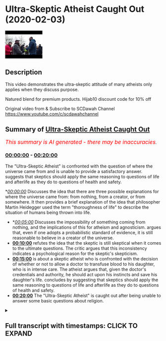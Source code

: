 # Ultra-Skeptic Atheist Caught Out (2020-02-03)

![alt Ultra-Skeptic Atheist Caught Out](ejpxks97j3o.jpg "Ultra-Skeptic Atheist Caught Out")

## Description

This video demonstrates the ultra-skeptic attitude of many atheists only applies when they discuss purpose.

Natured blend for premium products. Hijab10 discount code for 10% off

Original video from & Subscribe to SCDawah Channel 
https://www.youtube.com/c/scdawahchannel

## Summary of [Ultra-Skeptic Atheist Caught Out](https://www.youtube.com/watch?v=ejpxks97j3o)


*<span style="color:red; font-size:125%">This summary is AI generated - there may be inaccuracies</span>. [](/)*

### [00:00:00](https://www.youtube.com/watch?v=ejpxks97j3o&t=0) - [00:20:00](https://www.youtube.com/watch?v=ejpxks97j3o&t=1200)

The "Ultra-Skeptic Atheist" is confronted with the question of where the universe came from and is unable to provide a satisfactory answer.  suggests that skeptics should apply the same reasoning to questions of life and afterlife as they do to questions of health and safety.

**[00:00:00](https://www.youtube.com/watch?v=ejpxks97j3o&t=0)* Discusses the idea that there are three possible explanations for where the universe came from: from nothing, from a creator, or from somewhere. It then provides a brief explanation of the idea that philosopher Martin Heidegger used the term "thoroughness of life" to describe the situation of humans being thrown into life.
* **[00:05:00](https://www.youtube.com/watch?v=ejpxks97j3o&t=300)* Discusses the impossibility of something coming from nothing, and the implications of this for atheism and agnosticism. argues that, even if one adopts a probabilistic standard of evidence, it is still reasonable to believe in a creator of the universe.
* **[00:10:00](https://www.youtube.com/watch?v=ejpxks97j3o&t=600)**  refutes the idea that the skeptic is still skeptical when it comes to the ultimate questions. The critic argues that this inconsistency indicates a psychological reason for the skeptic's skepticism.
* **[00:15:00](https://www.youtube.com/watch?v=ejpxks97j3o&t=900)**  is about a skeptic atheist who is confronted with the decision of whether or not to allow a doctor to transfuse blood to his daughter, who is in intense care. The atheist argues that, given the doctor's credentials and authority, he should act upon his instincts and save his daughter's life.  concludes by suggesting that skeptics should apply the same reasoning to questions of life and afterlife as they do to questions of health and safety.
* **[00:20:00](https://www.youtube.com/watch?v=ejpxks97j3o&t=1200)** The "Ultra-Skeptic Atheist" is caught out after being unable to answer some basic questions about religion.

<details><summary><h2>Full transcript with timestamps: CLICK TO EXPAND</h2></summary>

[0:00:00](https://youtu.be/ejpxks97j3o?t=0) ikaw our sponsors nature's blend  
[0:00:03](https://youtu.be/ejpxks97j3o?t=3) producers of premium Ethiopian black  
[0:00:06](https://youtu.be/ejpxks97j3o?t=6) seed products if you put her job 10  
[0:00:09](https://youtu.be/ejpxks97j3o?t=9) you'll get 10% off your purchase check  
[0:00:13](https://youtu.be/ejpxks97j3o?t=13) out their links underneath in the  
[0:00:16](https://youtu.be/ejpxks97j3o?t=16) description box or if there is one that  
[0:00:19](https://youtu.be/ejpxks97j3o?t=19) is actually objective which everyone  
[0:00:21](https://youtu.be/ejpxks97j3o?t=21) should be fulfilling I don't see how it  
[0:00:24](https://youtu.be/ejpxks97j3o?t=24) could be objective this is it's nothing  
[0:00:27](https://youtu.be/ejpxks97j3o?t=27) utopian not always it can actually it  
[0:00:30](https://youtu.be/ejpxks97j3o?t=30) doesn't have some utopian so let me tell  
[0:00:32](https://youtu.be/ejpxks97j3o?t=32) you something I always give this example  
[0:00:34](https://youtu.be/ejpxks97j3o?t=34) alright so I want to put it to you say  
[0:00:37](https://youtu.be/ejpxks97j3o?t=37) for example if me and you go to sleep  
[0:00:39](https://youtu.be/ejpxks97j3o?t=39) today yes and we wake up and we find  
[0:00:42](https://youtu.be/ejpxks97j3o?t=42) ourselves say on a plane or let's say on  
[0:00:46](https://youtu.be/ejpxks97j3o?t=46) a train yeah and the people are around  
[0:00:49](https://youtu.be/ejpxks97j3o?t=49) us they're talking to each other yeah  
[0:00:51](https://youtu.be/ejpxks97j3o?t=51) and they're eating food and they're  
[0:00:53](https://youtu.be/ejpxks97j3o?t=53) having a good time  
[0:00:55](https://youtu.be/ejpxks97j3o?t=55) what's the first thing you're gonna want  
[0:00:57](https://youtu.be/ejpxks97j3o?t=57) to know you went to sleep tonight  
[0:00:59](https://youtu.be/ejpxks97j3o?t=59) instead of waking up in your bed you  
[0:01:01](https://youtu.be/ejpxks97j3o?t=61) wake up on a train yeah  
[0:01:04](https://youtu.be/ejpxks97j3o?t=64) so why are you gonna you people around  
[0:01:06](https://youtu.be/ejpxks97j3o?t=66) you eating the conversating what you  
[0:01:08](https://youtu.be/ejpxks97j3o?t=68) want to know what they're eating what  
[0:01:13](https://youtu.be/ejpxks97j3o?t=73) they eat hungry ok so minute so they're  
[0:01:15](https://youtu.be/ejpxks97j3o?t=75) view they've given you some of the food  
[0:01:16](https://youtu.be/ejpxks97j3o?t=76) right so now the train keeps going  
[0:01:19](https://youtu.be/ejpxks97j3o?t=79) forward remember you went to sleep in  
[0:01:21](https://youtu.be/ejpxks97j3o?t=81) your own bed tonight yeah you woke up  
[0:01:23](https://youtu.be/ejpxks97j3o?t=83) and it's on a train I woke up on the  
[0:01:25](https://youtu.be/ejpxks97j3o?t=85) train yes yeah good all right so that's  
[0:01:27](https://youtu.be/ejpxks97j3o?t=87) the first question you're gonna have  
[0:01:28](https://youtu.be/ejpxks97j3o?t=88) right how did I get here and where is  
[0:01:31](https://youtu.be/ejpxks97j3o?t=91) the train wherever it is where is it  
[0:01:34](https://youtu.be/ejpxks97j3o?t=94) going  
[0:01:34](https://youtu.be/ejpxks97j3o?t=94) where is this train going yes I can  
[0:01:37](https://youtu.be/ejpxks97j3o?t=97) someone the train yes so means someone  
[0:01:39](https://youtu.be/ejpxks97j3o?t=99) so what am I doing with a train  
[0:01:41](https://youtu.be/ejpxks97j3o?t=101) I do think these are legitimate  
[0:01:42](https://youtu.be/ejpxks97j3o?t=102) questions it's very legit why why yeah  
[0:01:46](https://youtu.be/ejpxks97j3o?t=106) one song one song I was in my bed yeah  
[0:01:49](https://youtu.be/ejpxks97j3o?t=109) now I'm on a train I get there so he was  
[0:01:51](https://youtu.be/ejpxks97j3o?t=111) thrown into the reality of being on a  
[0:01:53](https://youtu.be/ejpxks97j3o?t=113) train after having not been there before  
[0:01:55](https://youtu.be/ejpxks97j3o?t=115) right but the train in this analogy here  
[0:01:58](https://youtu.be/ejpxks97j3o?t=118) is like life because we've were thrown  
[0:02:01](https://youtu.be/ejpxks97j3o?t=121) into the reality of life okay after  
[0:02:03](https://youtu.be/ejpxks97j3o?t=123) having not been here before and we're  
[0:02:06](https://youtu.be/ejpxks97j3o?t=126) going somewhere we came from somewhere  
[0:02:08](https://youtu.be/ejpxks97j3o?t=128) and we're doing something here you know  
[0:02:10](https://youtu.be/ejpxks97j3o?t=130) I mean yes so we took him when I was a  
[0:02:13](https://youtu.be/ejpxks97j3o?t=133) baby  
[0:02:14](https://youtu.be/ejpxks97j3o?t=134) where was not before I'm saying is that  
[0:02:18](https://youtu.be/ejpxks97j3o?t=138) we've been thrown into life yeah there  
[0:02:20](https://youtu.be/ejpxks97j3o?t=140) was a time where you and I did not exist  
[0:02:21](https://youtu.be/ejpxks97j3o?t=141) and then there was a time where we  
[0:02:23](https://youtu.be/ejpxks97j3o?t=143) existed and we were aware of our own  
[0:02:25](https://youtu.be/ejpxks97j3o?t=145) reality yes so this is analogous to what  
[0:02:28](https://youtu.be/ejpxks97j3o?t=148) I've just explained maybe not exactly  
[0:02:29](https://youtu.be/ejpxks97j3o?t=149) that I just bought this in some extent  
[0:02:31](https://youtu.be/ejpxks97j3o?t=151) insane it's the direct knowledge just a  
[0:02:33](https://youtu.be/ejpxks97j3o?t=153) little bit cool that's all right because  
[0:02:35](https://youtu.be/ejpxks97j3o?t=155) you've been through look one guy called  
[0:02:37](https://youtu.be/ejpxks97j3o?t=157) Martin Heidegger he's a German  
[0:02:38](https://youtu.be/ejpxks97j3o?t=158) philosopher yeah he used his term which  
[0:02:41](https://youtu.be/ejpxks97j3o?t=161) is very interesting it's good  
[0:02:42](https://youtu.be/ejpxks97j3o?t=162) the thoroughness of life he said that  
[0:02:44](https://youtu.be/ejpxks97j3o?t=164) you've been thrown into life you've been  
[0:02:46](https://youtu.be/ejpxks97j3o?t=166) chucked into life yeah because there was  
[0:02:48](https://youtu.be/ejpxks97j3o?t=168) a time where you were not here all right  
[0:02:51](https://youtu.be/ejpxks97j3o?t=171) you did not exist at one point now you  
[0:02:52](https://youtu.be/ejpxks97j3o?t=172) exist and you're in this world and you  
[0:02:54](https://youtu.be/ejpxks97j3o?t=174) can you can put you can conceive of that  
[0:02:57](https://youtu.be/ejpxks97j3o?t=177) reality you can realise your own  
[0:02:59](https://youtu.be/ejpxks97j3o?t=179) existence you I mean there's a big gap  
[0:03:03](https://youtu.be/ejpxks97j3o?t=183) analogy there might be but the analogy  
[0:03:05](https://youtu.be/ejpxks97j3o?t=185) is not going to be perfect but when you  
[0:03:08](https://youtu.be/ejpxks97j3o?t=188) see the questions here right the  
[0:03:09](https://youtu.be/ejpxks97j3o?t=189) question is when you were on the train  
[0:03:11](https://youtu.be/ejpxks97j3o?t=191) whether I come from what am I doing here  
[0:03:14](https://youtu.be/ejpxks97j3o?t=194) or one might go insistant existence your  
[0:03:16](https://youtu.be/ejpxks97j3o?t=196) questions what Karl Popper called the  
[0:03:18](https://youtu.be/ejpxks97j3o?t=198) ultimate questions yeah so now the  
[0:03:20](https://youtu.be/ejpxks97j3o?t=200) questions are still applicable because  
[0:03:22](https://youtu.be/ejpxks97j3o?t=202) now we've come from somewhere yes we're  
[0:03:25](https://youtu.be/ejpxks97j3o?t=205) doing something I will go in somewhere  
[0:03:27](https://youtu.be/ejpxks97j3o?t=207) yeah okay so where we're gonna go well  
[0:03:30](https://youtu.be/ejpxks97j3o?t=210) first of all the first question is where  
[0:03:32](https://youtu.be/ejpxks97j3o?t=212) did we come from that's an important one  
[0:03:34](https://youtu.be/ejpxks97j3o?t=214) it is so here's what I'll say to you  
[0:03:36](https://youtu.be/ejpxks97j3o?t=216) look you came from your parents and they  
[0:03:39](https://youtu.be/ejpxks97j3o?t=219) came from their parents and so on and so  
[0:03:42](https://youtu.be/ejpxks97j3o?t=222) forth but they couldn't be an infinite  
[0:03:43](https://youtu.be/ejpxks97j3o?t=223) regress of predecessors right so there  
[0:03:46](https://youtu.be/ejpxks97j3o?t=226) had to be somewhere we're all fired in  
[0:03:48](https://youtu.be/ejpxks97j3o?t=228) the same way this universe came from  
[0:03:50](https://youtu.be/ejpxks97j3o?t=230) somewhere there couldn't be  
[0:03:51](https://youtu.be/ejpxks97j3o?t=231) infinite regress of universes or causes  
[0:03:54](https://youtu.be/ejpxks97j3o?t=234) because then the universe wouldn't come  
[0:03:56](https://youtu.be/ejpxks97j3o?t=236) into existence right just like they  
[0:03:58](https://youtu.be/ejpxks97j3o?t=238) couldn't be an infinite regress of  
[0:03:59](https://youtu.be/ejpxks97j3o?t=239) predecessors of eyes you wouldn't come  
[0:04:00](https://youtu.be/ejpxks97j3o?t=240) into existence one second one second yes  
[0:04:03](https://youtu.be/ejpxks97j3o?t=243) yes infinite regress to the universe yes  
[0:04:07](https://youtu.be/ejpxks97j3o?t=247) look if we say that you came from your  
[0:04:09](https://youtu.be/ejpxks97j3o?t=249) parents oh yeah and then they came from  
[0:04:11](https://youtu.be/ejpxks97j3o?t=251) their parents what I'm saying to you is  
[0:04:13](https://youtu.be/ejpxks97j3o?t=253) that they couldn't have been an infinite  
[0:04:15](https://youtu.be/ejpxks97j3o?t=255) regress of predecessors of that people  
[0:04:17](https://youtu.be/ejpxks97j3o?t=257) your parents in Paris in Paris otherwise  
[0:04:18](https://youtu.be/ejpxks97j3o?t=258) you wouldn't have never been existed  
[0:04:20](https://youtu.be/ejpxks97j3o?t=260) right because there had to be a place  
[0:04:22](https://youtu.be/ejpxks97j3o?t=262) where it started isn't it in the same  
[0:04:24](https://youtu.be/ejpxks97j3o?t=264) way they couldn't be an infinite regress  
[0:04:25](https://youtu.be/ejpxks97j3o?t=265) of entities before the universe  
[0:04:28](https://youtu.be/ejpxks97j3o?t=268) otherwise the universe wouldn't have  
[0:04:29](https://youtu.be/ejpxks97j3o?t=269) started in the same way once again is it  
[0:04:32](https://youtu.be/ejpxks97j3o?t=272) the same you see the scale yeah yeah  
[0:04:36](https://youtu.be/ejpxks97j3o?t=276) we're just inferring that's how we  
[0:04:39](https://youtu.be/ejpxks97j3o?t=279) happen that's what an inference but the  
[0:04:41](https://youtu.be/ejpxks97j3o?t=281) question is this is that you've you've  
[0:04:43](https://youtu.be/ejpxks97j3o?t=283) got sorry  
[0:04:44](https://youtu.be/ejpxks97j3o?t=284) so you've you've got you've got options  
[0:04:47](https://youtu.be/ejpxks97j3o?t=287) you've got options in front of you so  
[0:04:49](https://youtu.be/ejpxks97j3o?t=289) you've got option one is that the  
[0:04:51](https://youtu.be/ejpxks97j3o?t=291) universe came from nothing option two is  
[0:04:54](https://youtu.be/ejpxks97j3o?t=294) that the universe created itself or  
[0:04:57](https://youtu.be/ejpxks97j3o?t=297) option three is that the universe came  
[0:04:58](https://youtu.be/ejpxks97j3o?t=298) from somewhere right or something so  
[0:05:02](https://youtu.be/ejpxks97j3o?t=302) we're saying okay option one isn't  
[0:05:03](https://youtu.be/ejpxks97j3o?t=303) impossibility because the universe  
[0:05:05](https://youtu.be/ejpxks97j3o?t=305) couldn't have come from nothing yes  
[0:05:06](https://youtu.be/ejpxks97j3o?t=306) option two is also impossibilities sorry  
[0:05:09](https://youtu.be/ejpxks97j3o?t=309) so options option one knows that the  
[0:05:11](https://youtu.be/ejpxks97j3o?t=311) universe came from nothing yeah and  
[0:05:13](https://youtu.be/ejpxks97j3o?t=313) we're saying that it's impossible for  
[0:05:15](https://youtu.be/ejpxks97j3o?t=315) something to come from nothing  
[0:05:19](https://youtu.be/ejpxks97j3o?t=319) yeah tested all the possibilities that  
[0:05:21](https://youtu.be/ejpxks97j3o?t=321) he could come from  
[0:05:22](https://youtu.be/ejpxks97j3o?t=322) yeah because by definition nothing is  
[0:05:25](https://youtu.be/ejpxks97j3o?t=325) the absence of something right  
[0:05:27](https://youtu.be/ejpxks97j3o?t=327) so mathematically even zero plus zero  
[0:05:29](https://youtu.be/ejpxks97j3o?t=329) could never equal one so from a  
[0:05:32](https://youtu.be/ejpxks97j3o?t=332) mathematical perspective from a logical  
[0:05:33](https://youtu.be/ejpxks97j3o?t=333) perspective from an empirical  
[0:05:34](https://youtu.be/ejpxks97j3o?t=334) perspective we have no evidence to show  
[0:05:36](https://youtu.be/ejpxks97j3o?t=336) that something can come from nothing  
[0:05:38](https://youtu.be/ejpxks97j3o?t=338) that postulation is an absurd one it's  
[0:05:41](https://youtu.be/ejpxks97j3o?t=341) an impossible one so the first option is  
[0:05:45](https://youtu.be/ejpxks97j3o?t=345) that something that we came from the  
[0:05:46](https://youtu.be/ejpxks97j3o?t=346) universe came from nothing the second  
[0:05:48](https://youtu.be/ejpxks97j3o?t=348) option is that the universe created  
[0:05:50](https://youtu.be/ejpxks97j3o?t=350) itself yes okay at the start of the  
[0:05:56](https://youtu.be/ejpxks97j3o?t=356) universe if there was nothing yes no  
[0:06:06](https://youtu.be/ejpxks97j3o?t=366) that's what I'm saying it's impossible  
[0:06:09](https://youtu.be/ejpxks97j3o?t=369) because from although all the testing  
[0:06:11](https://youtu.be/ejpxks97j3o?t=371) methods that we have right whoever is  
[0:06:13](https://youtu.be/ejpxks97j3o?t=373) ontological testing methods mathematical  
[0:06:15](https://youtu.be/ejpxks97j3o?t=375) testing methods empirical testing  
[0:06:17](https://youtu.be/ejpxks97j3o?t=377) methods and all of those paradigms all  
[0:06:19](https://youtu.be/ejpxks97j3o?t=379) those fears now zero plus zero always  
[0:06:22](https://youtu.be/ejpxks97j3o?t=382) equals zero  
[0:06:23](https://youtu.be/ejpxks97j3o?t=383) there's no situation in which we have  
[0:06:25](https://youtu.be/ejpxks97j3o?t=385) been able to perceive or test or  
[0:06:27](https://youtu.be/ejpxks97j3o?t=387) validate or prove that something has  
[0:06:29](https://youtu.be/ejpxks97j3o?t=389) come from nothing with our limit seed  
[0:06:32](https://youtu.be/ejpxks97j3o?t=392) yeah but we have we have been able to  
[0:06:35](https://youtu.be/ejpxks97j3o?t=395) show the opposite everything that we  
[0:06:37](https://youtu.be/ejpxks97j3o?t=397) know about everything shows us that from  
[0:06:40](https://youtu.be/ejpxks97j3o?t=400) nothing nothing comes so if we do we  
[0:06:43](https://youtu.be/ejpxks97j3o?t=403) know everything  
[0:06:45](https://youtu.be/ejpxks97j3o?t=405) Noah says that we know everything so  
[0:06:47](https://youtu.be/ejpxks97j3o?t=407) that's a different thing there be usable  
[0:06:50](https://youtu.be/ejpxks97j3o?t=410) recognition thing it could be well I'm  
[0:06:53](https://youtu.be/ejpxks97j3o?t=413) saying to you is that we we we don't  
[0:06:55](https://youtu.be/ejpxks97j3o?t=415) know everything that is but we can know  
[0:06:56](https://youtu.be/ejpxks97j3o?t=416) some things which can never be Janice  
[0:06:58](https://youtu.be/ejpxks97j3o?t=418) Ani  
[0:06:59](https://youtu.be/ejpxks97j3o?t=419) so we might not be able to know  
[0:07:00](https://youtu.be/ejpxks97j3o?t=420) everything that exists in the world but  
[0:07:02](https://youtu.be/ejpxks97j3o?t=422) we can eliminate things that could  
[0:07:04](https://youtu.be/ejpxks97j3o?t=424) potentially exist for example if I say  
[0:07:06](https://youtu.be/ejpxks97j3o?t=426) look a squared circle that's a  
[0:07:08](https://youtu.be/ejpxks97j3o?t=428) contradiction it can't exist right why  
[0:07:11](https://youtu.be/ejpxks97j3o?t=431) do we know that it doesn't exist because  
[0:07:12](https://youtu.be/ejpxks97j3o?t=432) there are two opposite things together  
[0:07:14](https://youtu.be/ejpxks97j3o?t=434) right which cannot coexist and at the  
[0:07:18](https://youtu.be/ejpxks97j3o?t=438) same time life we find out that you  
[0:07:21](https://youtu.be/ejpxks97j3o?t=441) could square a circle because the thing  
[0:07:25](https://youtu.be/ejpxks97j3o?t=445) is this is that how would you come about  
[0:07:26](https://youtu.be/ejpxks97j3o?t=446) trying to find that out you'd have to  
[0:07:28](https://youtu.be/ejpxks97j3o?t=448) reinvent the rules of logic if you  
[0:07:30](https://youtu.be/ejpxks97j3o?t=450) wanted to to delete the law of  
[0:07:31](https://youtu.be/ejpxks97j3o?t=451) non-contradiction I'm being put down see  
[0:07:34](https://youtu.be/ejpxks97j3o?t=454) yeah we could do that but with the thing  
[0:07:37](https://youtu.be/ejpxks97j3o?t=457) is we can't do that smoogle is here it  
[0:07:39](https://youtu.be/ejpxks97j3o?t=459) will be a circular thing because if you  
[0:07:41](https://youtu.be/ejpxks97j3o?t=461) try to disprove logic with logic I mean  
[0:07:44](https://youtu.be/ejpxks97j3o?t=464) I think about it the laws of logic here  
[0:07:47](https://youtu.be/ejpxks97j3o?t=467) the laws of logic that we know now for  
[0:07:49](https://youtu.be/ejpxks97j3o?t=469) example laws of non-contradiction some  
[0:07:51](https://youtu.be/ejpxks97j3o?t=471) of the laws of mathematics somebody even  
[0:07:53](https://youtu.be/ejpxks97j3o?t=473) some of the axioms your answer  
[0:07:55](https://youtu.be/ejpxks97j3o?t=475) no no problem go ahead  
[0:08:02](https://youtu.be/ejpxks97j3o?t=482) it's just like sprinklers Dorner  
[0:08:23](https://youtu.be/ejpxks97j3o?t=503) well can I can I finish off for  
[0:08:24](https://youtu.be/ejpxks97j3o?t=504) obscenity yeah but just to finish off on  
[0:08:27](https://youtu.be/ejpxks97j3o?t=507) a wrapper okay how do you know that was  
[0:08:29](https://youtu.be/ejpxks97j3o?t=509) your door on the other side of the phone  
[0:08:31](https://youtu.be/ejpxks97j3o?t=511) say the name and the phone yeah and are  
[0:08:34](https://youtu.be/ejpxks97j3o?t=514) you are you convinced that I showed or  
[0:08:36](https://youtu.be/ejpxks97j3o?t=516) how Sheree about that and how did you  
[0:08:40](https://youtu.be/ejpxks97j3o?t=520) know that that was definitely a door  
[0:08:41](https://youtu.be/ejpxks97j3o?t=521) couldn't have been someone that sounded  
[0:08:44](https://youtu.be/ejpxks97j3o?t=524) like Eudora Tsuda alright so how do you  
[0:08:46](https://youtu.be/ejpxks97j3o?t=526) how are you aware and how are you sure  
[0:08:48](https://youtu.be/ejpxks97j3o?t=528) that is your door wicked nonce in her  
[0:08:51](https://youtu.be/ejpxks97j3o?t=531) voice  
[0:08:51](https://youtu.be/ejpxks97j3o?t=531) so you employed a probabilistic type of  
[0:08:54](https://youtu.be/ejpxks97j3o?t=534) reasoning you said based on the  
[0:08:55](https://youtu.be/ejpxks97j3o?t=535) variables that I have at hand my  
[0:08:57](https://youtu.be/ejpxks97j3o?t=537) daughter's voice the fact that my  
[0:08:58](https://youtu.be/ejpxks97j3o?t=538) daughter's name appeared on the screen  
[0:09:00](https://youtu.be/ejpxks97j3o?t=540) with the number underneath that I'm  
[0:09:01](https://youtu.be/ejpxks97j3o?t=541) pretty convinced would you say you're  
[0:09:03](https://youtu.be/ejpxks97j3o?t=543) certain that was a reasonable it was  
[0:09:05](https://youtu.be/ejpxks97j3o?t=545) reasonable to believe that was motive it  
[0:09:06](https://youtu.be/ejpxks97j3o?t=546) was reasonable would you say you're  
[0:09:07](https://youtu.be/ejpxks97j3o?t=547) happy to live your life knowing that  
[0:09:09](https://youtu.be/ejpxks97j3o?t=549) that was your door on the other side of  
[0:09:10](https://youtu.be/ejpxks97j3o?t=550) the phone yes all right you see your  
[0:09:12](https://youtu.be/ejpxks97j3o?t=552) standards of and this is something I  
[0:09:14](https://youtu.be/ejpxks97j3o?t=554) want to say about not yourself but  
[0:09:15](https://youtu.be/ejpxks97j3o?t=555) generally about atheism and agnosticism  
[0:09:17](https://youtu.be/ejpxks97j3o?t=557) and skepticism your standards for  
[0:09:19](https://youtu.be/ejpxks97j3o?t=559) recognizing truth when it comes to daily  
[0:09:22](https://youtu.be/ejpxks97j3o?t=562) interactions and transactions it's quite  
[0:09:25](https://youtu.be/ejpxks97j3o?t=565) reasonable I would say you're employing  
[0:09:26](https://youtu.be/ejpxks97j3o?t=566) a probabilistic standard yeah now I want  
[0:09:29](https://youtu.be/ejpxks97j3o?t=569) you to employ such a reasonable standard  
[0:09:31](https://youtu.be/ejpxks97j3o?t=571) when it comes to knowing where you came  
[0:09:33](https://youtu.be/ejpxks97j3o?t=573) from what you're doing here and where  
[0:09:35](https://youtu.be/ejpxks97j3o?t=575) you're going because let me tell you  
[0:09:36](https://youtu.be/ejpxks97j3o?t=576) something if you employ a reasonable  
[0:09:38](https://youtu.be/ejpxks97j3o?t=578) standard for those three questions you  
[0:09:40](https://youtu.be/ejpxks97j3o?t=580) come to the conclusion that there had to  
[0:09:43](https://youtu.be/ejpxks97j3o?t=583) be something with no beginning that  
[0:09:45](https://youtu.be/ejpxks97j3o?t=585) started you you'll come to the  
[0:09:46](https://youtu.be/ejpxks97j3o?t=586) conclusion that you came from that thing  
[0:09:49](https://youtu.be/ejpxks97j3o?t=589) with no beginning uncaused cause the  
[0:09:51](https://youtu.be/ejpxks97j3o?t=591) necessary being existence etc because  
[0:09:53](https://youtu.be/ejpxks97j3o?t=593) it's impossible for that to be an  
[0:09:54](https://youtu.be/ejpxks97j3o?t=594) infinite regress of courses and it's  
[0:09:56](https://youtu.be/ejpxks97j3o?t=596) impossible for there to be an infinite  
[0:09:57](https://youtu.be/ejpxks97j3o?t=597) regress with the Pend of things you will  
[0:09:59](https://youtu.be/ejpxks97j3o?t=599) come to that conclusion  
[0:10:01](https://youtu.be/ejpxks97j3o?t=601) refute that you're still skeptical  
[0:10:04](https://youtu.be/ejpxks97j3o?t=604) yeah I'm skeptical that that was your  
[0:10:05](https://youtu.be/ejpxks97j3o?t=605) door on the other side of the phone you  
[0:10:07](https://youtu.be/ejpxks97j3o?t=607) can't because you don't know yellow you  
[0:10:09](https://youtu.be/ejpxks97j3o?t=609) don't know what hate the thing here's  
[0:10:10](https://youtu.be/ejpxks97j3o?t=610) what I'm saying to you is that you need  
[0:10:12](https://youtu.be/ejpxks97j3o?t=612) to be as consistent with your standards  
[0:10:15](https://youtu.be/ejpxks97j3o?t=615) of truth with the ultimate questions in  
[0:10:19](https://youtu.be/ejpxks97j3o?t=619) life which determine what you're doing  
[0:10:20](https://youtu.be/ejpxks97j3o?t=620) here as you are in your daily  
[0:10:22](https://youtu.be/ejpxks97j3o?t=622) transactions and dealing with for  
[0:10:24](https://youtu.be/ejpxks97j3o?t=624) example getting a phone call from your  
[0:10:26](https://youtu.be/ejpxks97j3o?t=626) door I don't think so  
[0:10:29](https://youtu.be/ejpxks97j3o?t=629) well that's fine you don't have to think  
[0:10:31](https://youtu.be/ejpxks97j3o?t=631) so but what I'm saying is then that  
[0:10:33](https://youtu.be/ejpxks97j3o?t=633) would mean that you're basically  
[0:10:35](https://youtu.be/ejpxks97j3o?t=635) employing different standards for  
[0:10:37](https://youtu.be/ejpxks97j3o?t=637) different truths do that look here's one  
[0:10:41](https://youtu.be/ejpxks97j3o?t=641) that you can do that if you want no  
[0:10:42](https://youtu.be/ejpxks97j3o?t=642) problem but you're deceiving us that is  
[0:10:44](https://youtu.be/ejpxks97j3o?t=644) in my opinion there's over skepticism  
[0:10:46](https://youtu.be/ejpxks97j3o?t=646) when it comes to the ultimate questions  
[0:10:47](https://youtu.be/ejpxks97j3o?t=647) which you don't employ in other spheres  
[0:10:49](https://youtu.be/ejpxks97j3o?t=649) in my view is indicative of inner  
[0:10:53](https://youtu.be/ejpxks97j3o?t=653) psychological reasoning behind it maybe  
[0:10:56](https://youtu.be/ejpxks97j3o?t=656) you want to be agnostic maybe it's more  
[0:10:59](https://youtu.be/ejpxks97j3o?t=659) of a want then something will share  
[0:11:02](https://youtu.be/ejpxks97j3o?t=662) philosophize the reason to get on  
[0:11:04](https://youtu.be/ejpxks97j3o?t=664) Francaise so use my reasonable logical  
[0:11:09](https://youtu.be/ejpxks97j3o?t=669) mind and if I think that the existential  
[0:11:14](https://youtu.be/ejpxks97j3o?t=674) question at the beginning of the  
[0:11:15](https://youtu.be/ejpxks97j3o?t=675) universe  
[0:11:16](https://youtu.be/ejpxks97j3o?t=676) yes it's not there to be seen I'm not  
[0:11:19](https://youtu.be/ejpxks97j3o?t=679) gonna hang more hats but your door  
[0:11:20](https://youtu.be/ejpxks97j3o?t=680) wasn't there to be seen but I can hear  
[0:11:23](https://youtu.be/ejpxks97j3o?t=683) oh no but hold on this is a double  
[0:11:25](https://youtu.be/ejpxks97j3o?t=685) standard here yeah if you see the  
[0:11:27](https://youtu.be/ejpxks97j3o?t=687) effects of the universe and you can  
[0:11:29](https://youtu.be/ejpxks97j3o?t=689) reason lookyou that could have been  
[0:11:30](https://youtu.be/ejpxks97j3o?t=690) someone other than your daughter yes yes  
[0:11:33](https://youtu.be/ejpxks97j3o?t=693) [ __ ] nine see the facts of the of the  
[0:11:37](https://youtu.be/ejpxks97j3o?t=697) you meet Lu here here's the problem okay  
[0:11:39](https://youtu.be/ejpxks97j3o?t=699) you just said I could hear her okay now  
[0:11:43](https://youtu.be/ejpxks97j3o?t=703) you're using one of the five senses to  
[0:11:46](https://youtu.be/ejpxks97j3o?t=706) determine it it's a determiner but you  
[0:11:49](https://youtu.be/ejpxks97j3o?t=709) couldn't see her there's other senses  
[0:11:50](https://youtu.be/ejpxks97j3o?t=710) that were not applicable in that  
[0:11:51](https://youtu.be/ejpxks97j3o?t=711) equation all right but you still came to  
[0:11:54](https://youtu.be/ejpxks97j3o?t=714) the conclusion and there was they could  
[0:11:55](https://youtu.be/ejpxks97j3o?t=715) be reasonable skeptical doubt that I can  
[0:11:57](https://youtu.be/ejpxks97j3o?t=717) employ if I was to philosophize as a  
[0:12:00](https://youtu.be/ejpxks97j3o?t=720) skeptic and say look hold on that could  
[0:12:02](https://youtu.be/ejpxks97j3o?t=722) have been an alien that was speaking to  
[0:12:04](https://youtu.be/ejpxks97j3o?t=724) you on the phone yes that could have  
[0:12:05](https://youtu.be/ejpxks97j3o?t=725) been your wife pretending to be odd or  
[0:12:07](https://youtu.be/ejpxks97j3o?t=727) your husband either you know pretending  
[0:12:09](https://youtu.be/ejpxks97j3o?t=729) to be your door yeah or it could have  
[0:12:11](https://youtu.be/ejpxks97j3o?t=731) been someone else your other door could  
[0:12:13](https://youtu.be/ejpxks97j3o?t=733) have been  
[0:12:13](https://youtu.be/ejpxks97j3o?t=733) you know her friend could be this  
[0:12:15](https://youtu.be/ejpxks97j3o?t=735) reasonable it wasn't empirical it was  
[0:12:18](https://youtu.be/ejpxks97j3o?t=738) reasonable I mean why is that reasonable  
[0:12:21](https://youtu.be/ejpxks97j3o?t=741) why it's original reason to mean why why  
[0:12:23](https://youtu.be/ejpxks97j3o?t=743) because I heard mitosis voice several  
[0:12:27](https://youtu.be/ejpxks97j3o?t=747) many times okay I understand but what  
[0:12:29](https://youtu.be/ejpxks97j3o?t=749) I'm saying to you there is that it can  
[0:12:32](https://youtu.be/ejpxks97j3o?t=752) still be doubted yes okay but you still  
[0:12:35](https://youtu.be/ejpxks97j3o?t=755) you over you override that down yes  
[0:12:38](https://youtu.be/ejpxks97j3o?t=758) because you have enough data to conclude  
[0:12:41](https://youtu.be/ejpxks97j3o?t=761) in your mind probabilistically that it  
[0:12:42](https://youtu.be/ejpxks97j3o?t=762) was your daughter  
[0:12:42](https://youtu.be/ejpxks97j3o?t=762) criticism yeah okay fine some some  
[0:12:45](https://youtu.be/ejpxks97j3o?t=765) degree of empiricism  
[0:12:46](https://youtu.be/ejpxks97j3o?t=766) yeah which can still be doubted because  
[0:12:47](https://youtu.be/ejpxks97j3o?t=767) of the reasons I've just told you major  
[0:12:49](https://youtu.be/ejpxks97j3o?t=769) percentage okay why I'm saying to you is  
[0:12:52](https://youtu.be/ejpxks97j3o?t=772) this yeah in the same way as you've been  
[0:12:55](https://youtu.be/ejpxks97j3o?t=775) able to reason probabilistically that  
[0:12:57](https://youtu.be/ejpxks97j3o?t=777) your doors on the other side on the  
[0:12:58](https://youtu.be/ejpxks97j3o?t=778) phone yes I'm saying to you if we have  
[0:13:01](https://youtu.be/ejpxks97j3o?t=781) now inference to the best explanation  
[0:13:02](https://youtu.be/ejpxks97j3o?t=782) you have different options either the  
[0:13:05](https://youtu.be/ejpxks97j3o?t=785) universe came from nothing and in fact  
[0:13:07](https://youtu.be/ejpxks97j3o?t=787) this idea the postulation that something  
[0:13:10](https://youtu.be/ejpxks97j3o?t=790) can come from nothing it's so absurd  
[0:13:12](https://youtu.be/ejpxks97j3o?t=792) that actually let me tell you from  
[0:13:14](https://youtu.be/ejpxks97j3o?t=794) reading a lot of philosophy no one has  
[0:13:16](https://youtu.be/ejpxks97j3o?t=796) said it and the moment some fool tried  
[0:13:18](https://youtu.be/ejpxks97j3o?t=798) to say it Krauss he was refuted by his  
[0:13:21](https://youtu.be/ejpxks97j3o?t=801) own physicist friends so fantastical yes  
[0:13:25](https://youtu.be/ejpxks97j3o?t=805) it's ridiculous it's it's absurd it's  
[0:13:27](https://youtu.be/ejpxks97j3o?t=807) it's not witnessed by anyone it's not  
[0:13:29](https://youtu.be/ejpxks97j3o?t=809) empirical all of the standards that you  
[0:13:32](https://youtu.be/ejpxks97j3o?t=812) wish to have in order to make a reasoned  
[0:13:35](https://youtu.be/ejpxks97j3o?t=815) judgment about the truth or falsehood of  
[0:13:37](https://youtu.be/ejpxks97j3o?t=817) something were not present in the  
[0:13:39](https://youtu.be/ejpxks97j3o?t=819) postulation that something can come from  
[0:13:40](https://youtu.be/ejpxks97j3o?t=820) nothing and therefore can be rejected  
[0:13:42](https://youtu.be/ejpxks97j3o?t=822) yeah yeah it can't be rejected it can be  
[0:13:45](https://youtu.be/ejpxks97j3o?t=825) Richard tryna ash and it shall be  
[0:13:47](https://youtu.be/ejpxks97j3o?t=827) rejected and it shall be rejected but  
[0:13:49](https://youtu.be/ejpxks97j3o?t=829) don't think so okay look here's the  
[0:13:51](https://youtu.be/ejpxks97j3o?t=831) thing  
[0:13:51](https://youtu.be/ejpxks97j3o?t=831) what's the evidence  
[0:13:54](https://youtu.be/ejpxks97j3o?t=834) okay see you look this is it's a slight  
[0:13:57](https://youtu.be/ejpxks97j3o?t=837) look what you have here is some kind of  
[0:14:00](https://youtu.be/ejpxks97j3o?t=840) a motorcycle I'm not a psychiatrist yeah  
[0:14:02](https://youtu.be/ejpxks97j3o?t=842) I'm not here to you know you know give  
[0:14:04](https://youtu.be/ejpxks97j3o?t=844) you a little drink and and tell you tell  
[0:14:06](https://youtu.be/ejpxks97j3o?t=846) you what your hands  
[0:14:07](https://youtu.be/ejpxks97j3o?t=847) yeah sit on the couch and psychoanalyze  
[0:14:09](https://youtu.be/ejpxks97j3o?t=849) your behavior but if I were if I were  
[0:14:12](https://youtu.be/ejpxks97j3o?t=852) I'd say something I diagnosed you of  
[0:14:14](https://youtu.be/ejpxks97j3o?t=854) some kind of cognitive dissonance you  
[0:14:16](https://youtu.be/ejpxks97j3o?t=856) look you're I say literally you might  
[0:14:22](https://youtu.be/ejpxks97j3o?t=862) have cognitive dissonance because the  
[0:14:23](https://youtu.be/ejpxks97j3o?t=863) reason why I think you might have  
[0:14:24](https://youtu.be/ejpxks97j3o?t=864) tumbled into business because you live  
[0:14:26](https://youtu.be/ejpxks97j3o?t=866) your life one way but your beliefs in  
[0:14:28](https://youtu.be/ejpxks97j3o?t=868) relation to the ultimate questions are  
[0:14:30](https://youtu.be/ejpxks97j3o?t=870) completely contradictory to the way in  
[0:14:32](https://youtu.be/ejpxks97j3o?t=872) which you act you understand my point so  
[0:14:35](https://youtu.be/ejpxks97j3o?t=875) your reason your your faculties and your  
[0:14:37](https://youtu.be/ejpxks97j3o?t=877) instruments of reasoning become  
[0:14:39](https://youtu.be/ejpxks97j3o?t=879) completely like you become an extreme  
[0:14:42](https://youtu.be/ejpxks97j3o?t=882) skeptic when you're dealing with the  
[0:14:43](https://youtu.be/ejpxks97j3o?t=883) ultimate questions and you're not  
[0:14:45](https://youtu.be/ejpxks97j3o?t=885) willing to be that same skeptic when  
[0:14:47](https://youtu.be/ejpxks97j3o?t=887) you're dealing with daily transactions  
[0:14:49](https://youtu.be/ejpxks97j3o?t=889) and interactively transactions we see  
[0:14:51](https://youtu.be/ejpxks97j3o?t=891) all the time the quite benign but  
[0:14:53](https://youtu.be/ejpxks97j3o?t=893) they're not benign you could it could be  
[0:14:55](https://youtu.be/ejpxks97j3o?t=895) a life or death situation right now it  
[0:14:57](https://youtu.be/ejpxks97j3o?t=897) could be yeah if a doctor came to you my  
[0:14:59](https://youtu.be/ejpxks97j3o?t=899) friend and said to you let me ask you a  
[0:15:01](https://youtu.be/ejpxks97j3o?t=901) question right now yeah if a doctor came  
[0:15:03](https://youtu.be/ejpxks97j3o?t=903) to you let's say God forbid here but  
[0:15:06](https://youtu.be/ejpxks97j3o?t=906) your doors on a hospital she needed some  
[0:15:07](https://youtu.be/ejpxks97j3o?t=907) kind of a transfer of blood yes well  
[0:15:09](https://youtu.be/ejpxks97j3o?t=909) let's say she even needed a lung  
[0:15:11](https://youtu.be/ejpxks97j3o?t=911) transplant run and the doctor came to  
[0:15:13](https://youtu.be/ejpxks97j3o?t=913) you and said your daughter needs a lung  
[0:15:16](https://youtu.be/ejpxks97j3o?t=916) transplant and you're the only guy that  
[0:15:17](https://youtu.be/ejpxks97j3o?t=917) can that has matched her you know  
[0:15:19](https://youtu.be/ejpxks97j3o?t=919) whatever and you need to give that would  
[0:15:21](https://youtu.be/ejpxks97j3o?t=921) you get what you give it you would give  
[0:15:23](https://youtu.be/ejpxks97j3o?t=923) it but hold on that doctor he could be  
[0:15:26](https://youtu.be/ejpxks97j3o?t=926) making a mistake my friend yes she could  
[0:15:28](https://youtu.be/ejpxks97j3o?t=928) so I would say to the doctor is there  
[0:15:30](https://youtu.be/ejpxks97j3o?t=930) any other way now he'd say no and my so  
[0:15:33](https://youtu.be/ejpxks97j3o?t=933) he gonna do he go to someone else  
[0:15:35](https://youtu.be/ejpxks97j3o?t=935) there's no time he's saying you've got  
[0:15:37](https://youtu.be/ejpxks97j3o?t=937) one hour yeah she's so intensive care  
[0:15:40](https://youtu.be/ejpxks97j3o?t=940) yes yeah yeah I would acts upon my  
[0:15:42](https://youtu.be/ejpxks97j3o?t=942) instincts  
[0:15:44](https://youtu.be/ejpxks97j3o?t=944) yeah and so undo this thing and save my  
[0:15:48](https://youtu.be/ejpxks97j3o?t=948) daughter's life okay you think you're  
[0:15:49](https://youtu.be/ejpxks97j3o?t=949) saving your daughter's life yeah how do  
[0:15:51](https://youtu.be/ejpxks97j3o?t=951) you know you're saving your daughter's  
[0:15:52](https://youtu.be/ejpxks97j3o?t=952) life because I recently believed the  
[0:15:54](https://youtu.be/ejpxks97j3o?t=954) doctor you said but hold on hold on hold  
[0:15:57](https://youtu.be/ejpxks97j3o?t=957) on hold on yeah hold on no but you think  
[0:16:02](https://youtu.be/ejpxks97j3o?t=962) it's life and death this is after life  
[0:16:04](https://youtu.be/ejpxks97j3o?t=964) and death  
[0:16:05](https://youtu.be/ejpxks97j3o?t=965) he said look you see here the point  
[0:16:07](https://youtu.be/ejpxks97j3o?t=967) you're willing to put your own let's say  
[0:16:10](https://youtu.be/ejpxks97j3o?t=970) it takes it could put your own life on  
[0:16:12](https://youtu.be/ejpxks97j3o?t=972) the line yeah you're willing to  
[0:16:13](https://youtu.be/ejpxks97j3o?t=973) potentially put your own life on the  
[0:16:15](https://youtu.be/ejpxks97j3o?t=975) line and I did anything for your  
[0:16:18](https://youtu.be/ejpxks97j3o?t=978) daughter but this the methods of  
[0:16:21](https://youtu.be/ejpxks97j3o?t=981) skepticism that you are employing in the  
[0:16:23](https://youtu.be/ejpxks97j3o?t=983) ultimate questions that we were talking  
[0:16:25](https://youtu.be/ejpxks97j3o?t=985) about well completely thrown out when  
[0:16:29](https://youtu.be/ejpxks97j3o?t=989) you were dealing with that inquiry  
[0:16:30](https://youtu.be/ejpxks97j3o?t=990) submission it's emotional you said it  
[0:16:33](https://youtu.be/ejpxks97j3o?t=993) was instinctive it's instinctively  
[0:16:35](https://youtu.be/ejpxks97j3o?t=995) emotional not no problem is emotional  
[0:16:37](https://youtu.be/ejpxks97j3o?t=997) and and there's no contradiction between  
[0:16:39](https://youtu.be/ejpxks97j3o?t=999) a good emotional argument and a good  
[0:16:41](https://youtu.be/ejpxks97j3o?t=1001) rational one human beings are emotional  
[0:16:44](https://youtu.be/ejpxks97j3o?t=1004) creatures find but you still believe the  
[0:16:46](https://youtu.be/ejpxks97j3o?t=1006) doctor that so you believe the doctor  
[0:16:49](https://youtu.be/ejpxks97j3o?t=1009) because you trust in the doctors  
[0:16:51](https://youtu.be/ejpxks97j3o?t=1011) credentials and authority yes because  
[0:16:53](https://youtu.be/ejpxks97j3o?t=1013) you have enough you have enough reason  
[0:16:56](https://youtu.be/ejpxks97j3o?t=1016) to believe that that doctor was actually  
[0:16:57](https://youtu.be/ejpxks97j3o?t=1017) trained and can analyze the data yes  
[0:17:00](https://youtu.be/ejpxks97j3o?t=1020) so you see here look I want you to use  
[0:17:04](https://youtu.be/ejpxks97j3o?t=1024) that same method of reasoning when we're  
[0:17:07](https://youtu.be/ejpxks97j3o?t=1027) dealing with the ultimate choice because  
[0:17:08](https://youtu.be/ejpxks97j3o?t=1028) you said something very important you  
[0:17:09](https://youtu.be/ejpxks97j3o?t=1029) know what he said you said it was a  
[0:17:12](https://youtu.be/ejpxks97j3o?t=1032) matter of life and death yes let me tell  
[0:17:14](https://youtu.be/ejpxks97j3o?t=1034) you something my friend honestly yeah  
[0:17:15](https://youtu.be/ejpxks97j3o?t=1035) this these ultimate choice questions are  
[0:17:18](https://youtu.be/ejpxks97j3o?t=1038) not a matter of life and death  
[0:17:20](https://youtu.be/ejpxks97j3o?t=1040) you know they are they are a matter of  
[0:17:22](https://youtu.be/ejpxks97j3o?t=1042) life and afterlife yes and you know what  
[0:17:25](https://youtu.be/ejpxks97j3o?t=1045) let me tell you something that's an even  
[0:17:26](https://youtu.be/ejpxks97j3o?t=1046) more hefty inquiry so you have to let me  
[0:17:29](https://youtu.be/ejpxks97j3o?t=1049) tell you one of evidence of this  
[0:17:30](https://youtu.be/ejpxks97j3o?t=1050) constant do you have any evidence that  
[0:17:32](https://youtu.be/ejpxks97j3o?t=1052) your doctor was actually being come in  
[0:17:34](https://youtu.be/ejpxks97j3o?t=1054) this analogy that is a jarful evidence I  
[0:17:36](https://youtu.be/ejpxks97j3o?t=1056) have enough evidence as a doctor had I  
[0:17:38](https://youtu.be/ejpxks97j3o?t=1058) have looked yes I do do you know why let  
[0:17:41](https://youtu.be/ejpxks97j3o?t=1061) me tell you why let me explain let me  
[0:17:44](https://youtu.be/ejpxks97j3o?t=1064) show you how let me explain you know why  
[0:17:47](https://youtu.be/ejpxks97j3o?t=1067) did you trust the doctor when he was  
[0:17:48](https://youtu.be/ejpxks97j3o?t=1068) telling you to do X Y Z once again he's  
[0:17:50](https://youtu.be/ejpxks97j3o?t=1070) quite benign it's not benign this was  
[0:17:52](https://youtu.be/ejpxks97j3o?t=1072) laughing death  
[0:17:53](https://youtu.be/ejpxks97j3o?t=1073) life and death - this is life and death  
[0:17:57](https://youtu.be/ejpxks97j3o?t=1077) you trusted him putting your own life at  
[0:17:58](https://youtu.be/ejpxks97j3o?t=1078) like why do you trust him people eat  
[0:18:00](https://youtu.be/ejpxks97j3o?t=1080) trust look after our health well why did  
[0:18:04](https://youtu.be/ejpxks97j3o?t=1084) why did you trust him you trusted him  
[0:18:05](https://youtu.be/ejpxks97j3o?t=1085) you trusted him good a person of  
[0:18:07](https://youtu.be/ejpxks97j3o?t=1087) authority yes and your mind you reason  
[0:18:11](https://youtu.be/ejpxks97j3o?t=1091) it was it was it was an appropriate  
[0:18:13](https://youtu.be/ejpxks97j3o?t=1093) action a responsible action to trust his  
[0:18:17](https://youtu.be/ejpxks97j3o?t=1097) judgment yes so in other words you  
[0:18:19](https://youtu.be/ejpxks97j3o?t=1099) vested Authority in the doctor yes now  
[0:18:22](https://youtu.be/ejpxks97j3o?t=1102) what I'm saying is this why do I have as  
[0:18:24](https://youtu.be/ejpxks97j3o?t=1104) much conviction as I do that there's an  
[0:18:27](https://youtu.be/ejpxks97j3o?t=1107) afterlife because I vest authority in  
[0:18:30](https://youtu.be/ejpxks97j3o?t=1110) the authorship of the last and final  
[0:18:32](https://youtu.be/ejpxks97j3o?t=1112) message to humankind which I believe is  
[0:18:34](https://youtu.be/ejpxks97j3o?t=1114) the Quran have you seen this entity what  
[0:18:39](https://youtu.be/ejpxks97j3o?t=1119) I've seen the doctor yes okay you have  
[0:18:42](https://youtu.be/ejpxks97j3o?t=1122) certification but you haven't seen what  
[0:18:44](https://youtu.be/ejpxks97j3o?t=1124) he has seen horror no but in this  
[0:18:46](https://youtu.be/ejpxks97j3o?t=1126) analogy right your doctor who you've  
[0:18:48](https://youtu.be/ejpxks97j3o?t=1128) seen it's telling you that there are  
[0:18:50](https://youtu.be/ejpxks97j3o?t=1130) certain dysfunctionality is in your  
[0:18:52](https://youtu.be/ejpxks97j3o?t=1132) saying your daughter's health that you  
[0:18:54](https://youtu.be/ejpxks97j3o?t=1134) have not seen but you've instead only  
[0:18:56](https://youtu.be/ejpxks97j3o?t=1136) witnessed the testimony of the doctor  
[0:18:59](https://youtu.be/ejpxks97j3o?t=1139) but you have as much conviction in the  
[0:19:02](https://youtu.be/ejpxks97j3o?t=1142) testimony as you probably would have if  
[0:19:04](https://youtu.be/ejpxks97j3o?t=1144) he had shown you x-rays so I have an  
[0:19:06](https://youtu.be/ejpxks97j3o?t=1146) interaction with another human being yes  
[0:19:09](https://youtu.be/ejpxks97j3o?t=1149) but you've vested your in now you've  
[0:19:11](https://youtu.be/ejpxks97j3o?t=1151) given that human-being authority if the  
[0:19:13](https://youtu.be/ejpxks97j3o?t=1153) doctor said look listen to me carefully  
[0:19:17](https://youtu.be/ejpxks97j3o?t=1157) listen what's your name again sorry  
[0:19:19](https://youtu.be/ejpxks97j3o?t=1159) Charles  
[0:19:19](https://youtu.be/ejpxks97j3o?t=1159) Charles he says listen Charles you need  
[0:19:21](https://youtu.be/ejpxks97j3o?t=1161) to give your land right now because  
[0:19:23](https://youtu.be/ejpxks97j3o?t=1163) you're the only one who went I'm not a  
[0:19:24](https://youtu.be/ejpxks97j3o?t=1164) doctor I don't know I'm talking about my  
[0:19:26](https://youtu.be/ejpxks97j3o?t=1166) you need to give it it could have an  
[0:19:28](https://youtu.be/ejpxks97j3o?t=1168) impact on you yes but it's a life in  
[0:19:30](https://youtu.be/ejpxks97j3o?t=1170) that situation and then he says this he  
[0:19:33](https://youtu.be/ejpxks97j3o?t=1173) says come into my office I'll show you  
[0:19:35](https://youtu.be/ejpxks97j3o?t=1175) all of the reasons why I came to my  
[0:19:37](https://youtu.be/ejpxks97j3o?t=1177) conclusion if you would like but that  
[0:19:39](https://youtu.be/ejpxks97j3o?t=1179) could slow the process down and it could  
[0:19:42](https://youtu.be/ejpxks97j3o?t=1182) also endanger your daughter's life what  
[0:19:44](https://youtu.be/ejpxks97j3o?t=1184) would you do would you go to the office  
[0:19:45](https://youtu.be/ejpxks97j3o?t=1185) or not  
[0:19:49](https://youtu.be/ejpxks97j3o?t=1189) to go  
[0:19:50](https://youtu.be/ejpxks97j3o?t=1190) is that what you said to the doctor man  
[0:19:53](https://youtu.be/ejpxks97j3o?t=1193) I want to check it what do you see what  
[0:19:55](https://youtu.be/ejpxks97j3o?t=1195) I'm saying yeah I think you do think  
[0:19:58](https://youtu.be/ejpxks97j3o?t=1198) about it deeply I know this down we  
[0:20:00](https://youtu.be/ejpxks97j3o?t=1200) dance I know you sit down  
[0:20:02](https://youtu.be/ejpxks97j3o?t=1202) I don't know meat on the bone though you  
[0:20:04](https://youtu.be/ejpxks97j3o?t=1204) just review the video when it comes out  
[0:20:06](https://youtu.be/ejpxks97j3o?t=1206) think about it twice three times have a  
[0:20:08](https://youtu.be/ejpxks97j3o?t=1208) tea think about it fourth time and then  
[0:20:10](https://youtu.be/ejpxks97j3o?t=1210) you'll know what I'm talking about how  
[0:20:12](https://youtu.be/ejpxks97j3o?t=1212) many times maybe five actually  
[0:20:14](https://youtu.be/ejpxks97j3o?t=1214) okay guys you know  
</details>